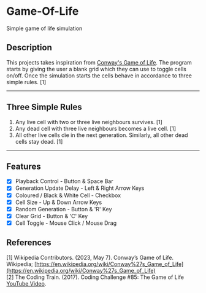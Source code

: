 # Game-Of-Life
Simple game of life simulation

## Description
This projects takes inspiration from [Conway's Game of Life](https://en.wikipedia.org/wiki/Conway%27s_Game_of_Life). The program starts by giving the user a blank grid which they can use to toggle cells on/off. Once the simulation starts the cells behave in accordance to three simple rules. [1]

----

## Three Simple Rules
1. Any live cell with two or three live neighbours survives. [1]
2. Any dead cell with three live neighbours becomes a live cell. [1]
3. All other live cells die in the next generation. Similarly, all other dead cells stay dead. [1]

----

## Features

- [x] Playback Control - Button & Space Bar
- [x] Generation Update Delay - Left & Right Arrow Keys
- [x] Coloured / Black & White Cell - Checkbox
- [x] Cell Size - Up & Down Arrow Keys
- [x] Random Generation - Button & 'R' Key
- [x] Clear Grid - Button & 'C' Key
- [x] Cell Toggle - Mouse Click / Mouse Drag

## References

[1] Wikipedia Contributors. (2023, May 7). Conway’s Game of Life. Wikipedia; [https://en.wikipedia.org/wiki/Conway%27s_Game_of_Life](https://en.wikipedia.org/wiki/Conway%27s_Game_of_Life)
<br>
[2] The Coding Train. (2017). Coding Challenge #85: The Game of Life [YouTube Video](https://www.youtube.com/watch?v=FWSR_7kZuYg&t=5s).

‌
